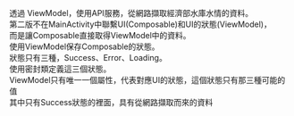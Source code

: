 透過 ViewModel，使用API服務，從網路擷取經濟部水庫水情的資料。  
第二版不在MainActivity中聯繫UI(Composable)和UI的狀態(ViewModel)，  
而是讓Composable直接取得ViewModel中的資料。  
使用ViewModel保存Composable的狀態。  
狀態只有三種，Success、Error、Loading。  
使用密封類定義這三個狀態。  
ViewModel只有唯一一個屬性，代表對應UI的狀態，這個狀態只有那三種可能的值  
其中只有Success狀態的裡面，具有從網路擷取而來的資料  
